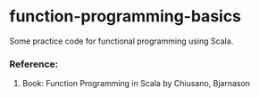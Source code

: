 # function-programming-basics

Some practice code for functional programming using Scala.

### Reference:

1. Book: Function Programming in Scala by Chiusano, Bjarnason
